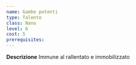 ```yaml
---
name: Gambe potenti
type: Talento
class: Nano
level: 6
cost: 5
prerequisites: 
---
```


**Descrizione**
Immune al rallentato e immobilizzato